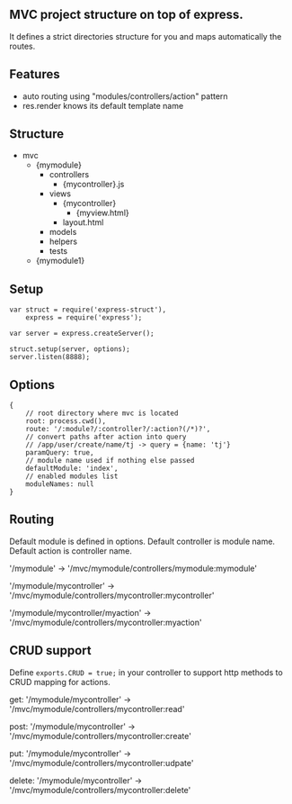 ## MVC project structure on top of express.

It defines a strict directories structure for you and maps automatically the routes.

## Features
- auto routing using "modules/controllers/action" pattern
- res.render knows its default template name

## Structure

- mvc
  - {mymodule}
    - controllers
      - {mycontroller}.js
    - views
      - {mycontroller}
         - {myview.html}
      - layout.html
    - models
    - helpers
    - tests
  - {mymodule1}

## Setup

    var struct = require('express-struct'),
        express = require('express');

    var server = express.createServer();

    struct.setup(server, options);
    server.listen(8888);

## Options

    {
        // root directory where mvc is located
        root: process.cwd(),
        route: '/:module?/:controller?/:action?(/*)?',
        // convert paths after action into query
        // /app/user/create/name/tj -> query = {name: 'tj'}
        paramQuery: true,
        // module name used if nothing else passed
        defaultModule: 'index',
        // enabled modules list
        moduleNames: null
    }

## Routing

Default module is defined in options.
Default controller is module name.
Default action is controller name.

'/mymodule' -> '/mvc/mymodule/controllers/mymodule:mymodule'

'/mymodule/mycontroller' -> '/mvc/mymodule/controllers/mycontroller:mycontroller'

'/mymodule/mycontroller/myaction' -> '/mvc/mymodule/controllers/mycontroller:myaction'

## CRUD support

Define `exports.CRUD = true;` in your controller to support http methods to CRUD mapping for actions.

get: '/mymodule/mycontroller' -> '/mvc/mymodule/controllers/mycontroller:read'

post: '/mymodule/mycontroller' -> '/mvc/mymodule/controllers/mycontroller:create'

put: '/mymodule/mycontroller' -> '/mvc/mymodule/controllers/mycontroller:udpate'

delete: '/mymodule/mycontroller' -> '/mvc/mymodule/controllers/mycontroller:delete'



